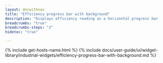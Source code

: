 ```yaml
---
layout: docwithnav
title: "Efficiency progress bar with background"
description: "Displays efficiency reading as a horizontal progress bar with background. Allows to configure value range, bar colors, and other settings."
breadcrumbs: "true"
breadcrumbs-steps: "2"
hidetoc: "true"

---
```

{% include get-hosts-name.html %}
{% include docs/user-guide/ui/widget-library/industrial-widgets/efficiency-progress-bar-with-background.md %}
